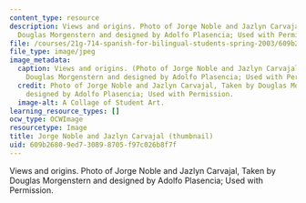 ```yaml
---
content_type: resource
description: Views and origins. Photo of Jorge Noble and Jazlyn Carvajal, Taken by
  Douglas Morgenstern and designed by Adolfo Plasencia; Used with Permission.
file: /courses/21g-714-spanish-for-bilingual-students-spring-2003/609b26809ed730898705f97c026b8f7f_21g-714s03.jpg
file_type: image/jpeg
image_metadata:
  caption: Views and origins. (Photo of Jorge Noble and Jazlyn Carvajal, Taken by
    Douglas Morgenstern and designed by Adolfo Plasencia; Used with Permission)
  credit: Photo of Jorge Noble and Jazlyn Carvajal, Taken by Douglas Morgenstern and
    designed by Adolfo Plasencia; Used with Permission.
  image-alt: A Collage of Student Art.
learning_resource_types: []
ocw_type: OCWImage
resourcetype: Image
title: Jorge Noble and Jazlyn Carvajal (thumbnail)
uid: 609b2680-9ed7-3089-8705-f97c026b8f7f
---
```

Views and origins. Photo of Jorge Noble and Jazlyn Carvajal, Taken by Douglas Morgenstern and designed by Adolfo Plasencia; Used with Permission.

